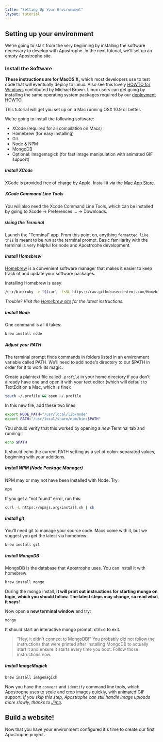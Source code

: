 ```yaml
---
title: "Setting Up Your Environment"
layout: tutorial
---
```


## Setting up your environment

We're going to start from the very beginning by installing the software necessary to develop with Apostrophe.  In the next tutorial, we'll set up an empty Apostrophe site.

### Install the Software

**These instructions are for MacOS X,** which most developers use to test code that will eventually deploy to Linux. Also see this lovely [HOWTO for Windows](../howtos/windows.html) contributed by Michael Brown. Linux users can get going by installing the same operating system packages required by our [deployment HOWTO](../intermediate/deployment.html).

This tutorial will get you set up on a Mac running OSX 10.9 or better.

We're going to install the following software:

- XCode (required for all compilation on Macs)
- Homebrew (for easy installing)
- Git
- Node & NPM
- MongoDB
- Optional: Imagemagick (for fast image manipulation with animated GIF support)

##### Install XCode

XCode is provided free of charge by Apple. Install it via the [Mac App Store](https://itunes.apple.com/us/app/xcode/id497799835?mt=12).

##### XCode Command Line Tools

You will also need the Xcode Command Line Tools, which can be installed by going to Xcode -> Preferences ... -> Downloads.

##### Using the Terminal

Launch the "Terminal" app. From this point on, anything `formatted like this` is meant to be run at the terminal prompt. Basic familiarity with the terminal is very helpful for node and Apostrophe development.

##### Install Homebrew

[Homebrew](http://brew.sh/) is a convenient software manager that makes it easier to keep track of and update your software packages.

Installing Homebrew is easy:

```bash
/usr/bin/ruby -e "$(curl -fsSL https://raw.githubusercontent.com/Homebrew/install/master/install)"
```

*Trouble? Visit the [Homebrew site](http://brew.sh/) for the latest instructions.*

##### Install Node

One command is all it takes:

```bash
brew install node
```

##### Adjust your PATH

The terminal prompt finds commands in folders listed in an environment variable called PATH. We'll need to add node's directory to our $PATH in order for it to work its magic.

Create a plaintext file called `.profile` in your home directory if you don't already have one and open it with your text editor (which will default to TextEdit on a Mac, which is fine):

```bash
touch ~/.profile && open ~/.profile
```

In this new file, add these two lines:

```bash
export NODE_PATH="/usr/local/lib/node"
export PATH="/usr/local/share/npm/bin:$PATH"
```

You should verify that this worked by opening a _new_ Terminal tab and running:

```bash
echo $PATH
```

It should echo the current PATH setting as a set of colon-separated values,  beginning with your additions.

##### Install NPM (Node Package Manager)

NPM may or may not have been installed with Node. Try:

```bash
npm
```

If you get a "not found" error, run this:

```bash
curl -L https://npmjs.org/install.sh | sh
```

##### Install git

You'll need git to manage your source code. Macs come with it, but we suggest you get the latest via homebrew:

```bash
brew install git
```

##### Install MongoDB

MongoDB is the database that Apostrophe uses. You can install it with homebrew:

```bash
brew install mongo
```

During the mongo install, **it will print out instructions for starting mongo on login, which you should follow. The latest steps may change, so read what it says!**

Now open a **new terminal window** and try:

```bash
mongo
```

It should start an interactive mongo prompt. ctrl+c to exit.

> "Hey, it didn't connect to MongoDB!" You probably did not follow the instructions that were printed after installing MongoDB to actually start it and ensure it starts every time you boot. Follow those instructions now.

##### Install ImageMagick

```bash
brew install imagemagick
```

Now you have the `convert` and `identify` command line tools, which Apostrophe uses to scale and crop images quickly, with animated GIF support. *If you skip this step, Apostrophe can still handle image uploads more slowly, thanks to [Jimp](https://npmjs.org/package/jimp).*

## Build a website!

Now that you have your environment configured it's time to create our first Apostrophe project.